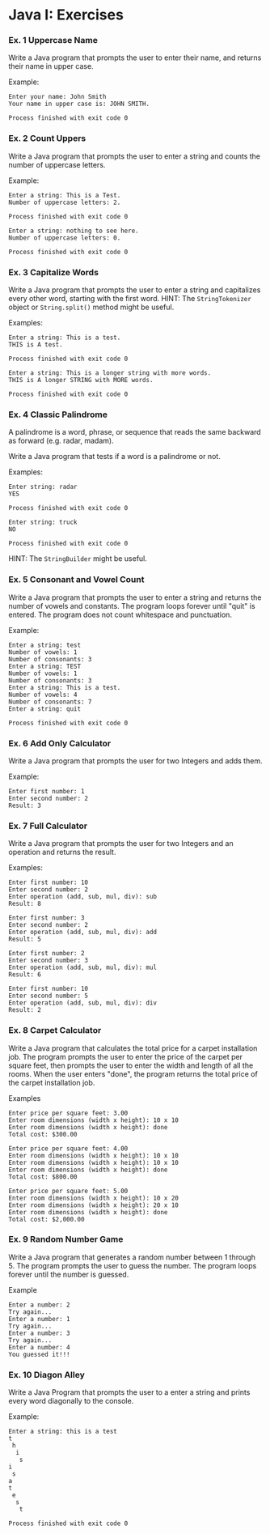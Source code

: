 # Java I: Exercises

### Ex. 1 Uppercase Name
Write a Java program that prompts the user to enter their name, and returns their name in upper case.

Example:

```
Enter your name: John Smith
Your name in upper case is: JOHN SMITH.

Process finished with exit code 0
```

### Ex. 2 Count Uppers
Write a Java program that prompts the user to enter a string and counts the number of uppercase letters.

Example:

```
Enter a string: This is a Test.
Number of uppercase letters: 2.

Process finished with exit code 0
```

```
Enter a string: nothing to see here.
Number of uppercase letters: 0.

Process finished with exit code 0
```
### Ex. 3 Capitalize Words
Write a Java program that prompts the user to enter a string and capitalizes every other word, starting with the first word.
HINT: The `StringTokenizer` object or `String.split()` method might be useful.

Examples:
```
Enter a string: This is a test.
THIS is A test. 

Process finished with exit code 0
```
```
Enter a string: This is a longer string with more words.
THIS is A longer STRING with MORE words. 

Process finished with exit code 0
```

### Ex. 4 Classic Palindrome
A palindrome is a word, phrase, or sequence that reads the same backward as forward (e.g. radar, madam).

Write a Java program that tests if a word is a palindrome or not.

Examples:
```
Enter string: radar
YES

Process finished with exit code 0
```

```
Enter string: truck
NO

Process finished with exit code 0
```
HINT: The `StringBuilder` might be useful.


### Ex. 5 Consonant and Vowel Count
Write a Java program that prompts the user to enter a string and returns the number of vowels and constants.  The program loops forever until "quit" is entered.  The program does not count whitespace and punctuation.

Example:
```
Enter a string: test
Number of vowels: 1
Number of consonants: 3
Enter a string: TEST
Number of vowels: 1
Number of consonants: 3
Enter a string: This is a test.
Number of vowels: 4
Number of consonants: 7
Enter a string: quit

Process finished with exit code 0
```

### Ex. 6 Add Only Calculator
Write a Java program that prompts the user for two Integers and adds them.

Example:

```
Enter first number: 1
Enter second number: 2
Result: 3
```

### Ex. 7 Full Calculator
Write a Java program that prompts the user for two Integers and an operation and returns the result.

Examples:

```
Enter first number: 10
Enter second number: 2
Enter operation (add, sub, mul, div): sub
Result: 8
```

```
Enter first number: 3
Enter second number: 2
Enter operation (add, sub, mul, div): add
Result: 5
```

```
Enter first number: 2
Enter second number: 3
Enter operation (add, sub, mul, div): mul
Result: 6
```

```
Enter first number: 10
Enter second number: 5
Enter operation (add, sub, mul, div): div
Result: 2
```

### Ex. 8 Carpet Calculator
Write a Java program that calculates the total price for a carpet installation job.  The program prompts the user to
enter the price of the carpet per square feet, then prompts the user to enter the width and length of all 
the rooms.  When the user enters "done", the program returns the total price of the carpet installation job.

Examples
```
Enter price per square feet: 3.00
Enter room dimensions (width x height): 10 x 10
Enter room dimensions (width x height): done
Total cost: $300.00
```

```
Enter price per square feet: 4.00
Enter room dimensions (width x height): 10 x 10
Enter room dimensions (width x height): 10 x 10
Enter room dimensions (width x height): done
Total cost: $800.00
```
```
Enter price per square feet: 5.00
Enter room dimensions (width x height): 10 x 20
Enter room dimensions (width x height): 20 x 10
Enter room dimensions (width x height): done
Total cost: $2,000.00

```

### Ex. 9 Random Number Game
Write a Java program that generates a random number between 1 through 5.  The program prompts the user to 
guess the number.  The program loops forever until the number is guessed.

Example
```
Enter a number: 2
Try again...
Enter a number: 1
Try again...
Enter a number: 3
Try again...
Enter a number: 4
You guessed it!!!
```

### Ex. 10 Diagon Alley
Write a Java Program that prompts the user to a enter a string and prints every word diagonally to the console.

Example:
```
Enter a string: this is a test
t
 h
  i
   s
i
 s
a
t
 e
  s
   t

Process finished with exit code 0
```
